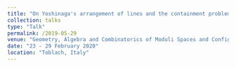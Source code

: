 ```yaml
---
title: "On Yoshinaga's arrangement of lines and the containment problem"
collection: talks
type: "Talk"
permalink: /2019-05-29
venue: "Geometry, Algebra and Combinatorics of Moduli Spaces and Configurations IV"
date: "23 - 29 February 2020"
location: "Toblach, Italy"
---
```

